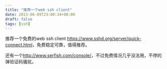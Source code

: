 ```yaml
---
title: "推荐一个web ssh client"
date: 2013-06-09T23:00:34+08:00
draft: false
tags: [ssh]
---
```


推荐一个免费的web ssh client <https://www.sshd.org/server/quick-connect.html>，免费稳定可靠，值得推荐。

<!--more-->

还有一个<http://www.serfish.com/console/>，不过免费情况几乎没法用，不停的弹验证码骚扰。
